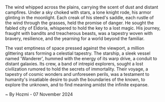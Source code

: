 
The wind whipped across the plains, carrying the scent of dust and distant campfires. Under a sky choked with stars, a lone knight rode, his armor glinting in the moonlight. Each creak of his steed's saddle, each rustle of the wind through the grasses, held the promise of danger. He sought the fabled city of Eldoria, whispered to hold the key to a lost magic. His journey, fraught with bandits and treacherous beasts, was a tapestry woven with bravery, resilience, and the yearning for a world beyond the familiar. 

The vast emptiness of space pressed against the viewport, a million glittering stars forming a celestial tapestry. The starship, a sleek vessel named 'Wanderer', hummed with the energy of its warp drive, a conduit to distant galaxies. Its crew, a band of intrepid explorers, sought a lost civilization rumored to hold the secrets of immortality. Their voyage, a tapestry of cosmic wonders and unforeseen perils, was a testament to humanity's insatiable desire to push the boundaries of the known, to explore the unknown, and to find meaning amidst the infinite expanse. 

~ By Hozmi - 07 November 2024
